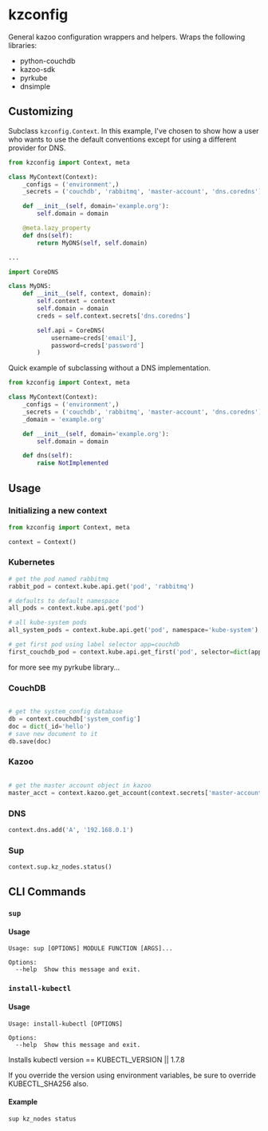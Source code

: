 # kzconfig

General kazoo configuration wrappers and helpers.  Wraps the following libraries:
* python-couchdb
* kazoo-sdk
* pyrkube
* dnsimple


## Customizing
Subclass `kzconfig.Context`.  In this example, I've chosen to show how a user who wants to use the default conventions except for using a different provider for DNS.

```python
from kzconfig import Context, meta

class MyContext(Context):
    _configs = ('environment',)
    _secrets = ('couchdb', 'rabbitmq', 'master-account', 'dns.coredns')

    def __init__(self, domain='example.org'):
        self.domain = domain

    @meta.lazy_property
    def dns(self):
        return MyDNS(self, self.domain)

...

import CoreDNS

class MyDNS:
    def __init__(self, context, domain):
        self.context = context
        self.domain = domain
        creds = self.context.secrets['dns.coredns']

        self.api = CoreDNS(
            username=creds['email'],
            password=creds['password']
        )

```

Quick example of subclassing without a DNS implementation.
```python
from kzconfig import Context, meta

class MyContext(Context):
    _configs = ('environment',)
    _secrets = ('couchdb', 'rabbitmq', 'master-account', 'dns.coredns')
    _domain = 'example.org'

    def __init__(self, domain='example.org'):
        self.domain = domain

    def dns(self):
        raise NotImplemented
```


## Usage
### Initializing a new context
```python
from kzconfig import Context, meta

context = Context()
```

### Kubernetes
```python
# get the pod named rabbitmq
rabbit_pod = context.kube.api.get('pod', 'rabbitmq')

# defaults to default namespace
all_pods = context.kube.api.get('pod')

# all kube-system pods
all_system_pods = context.kube.api.get('pod', namespace='kube-system')

# get first pod using label selector app=couchdb
first_couchdb_pod = context.kube.api.get_first('pod', selector=dict(app='couchdb'))
```
for more see my pyrkube library...


### CouchDB
```python

# get the system_config database
db = context.couchdb['system_config']
doc = dict(_id='hello')
# save new document to it
db.save(doc)
```

### Kazoo
```python

# get the master account object in kazoo
master_acct = context.kazoo.get_account(context.secrets['master-account'])
```

### DNS
```python
context.dns.add('A', '192.168.0.1')
```

### Sup
```python
context.sup.kz_nodes.status()
```


## CLI Commands
### `sup`

#### Usage
```
Usage: sup [OPTIONS] MODULE FUNCTION [ARGS]...

Options:
  --help  Show this message and exit.
```

### `install-kubectl`

#### Usage
```
Usage: install-kubectl [OPTIONS]

Options:
  --help  Show this message and exit.
```

Installs kubectl version == KUBECTL_VERSION || 1.7.8

If you override the version using environment variables, be sure to override KUBECTL_SHA256 also.


#### Example

```
sup kz_nodes status
```

